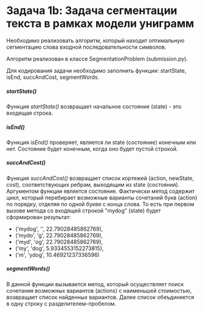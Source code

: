 # Задача 1b: Задача сегментации текста в рамках модели униграмм

Необходимо реализовать алгоритм, который находит оптимальную сегментацию слова входной последовательности символов.

Алгоритм реализован в классе SegmentationProblem (submission.py).

Для кодирования задачи необходимо заполнить функции: startState, isEnd, succAndCost, segmentWords.

##### startState()

Функция *startState()* возвращает начальное состояние (state) - это входящая строка.

##### isEnd()

Функция *isEnd()* проверяет, является ли state (состояние) конечным или нет. Состояние будет конечным, когда оно будет
пустой строкой.

##### succAndCost()

Функция *succAndCost()* возвращает список кортежей (action, newState, cost), соответствующих ребрам, выходящим из
state (состояния). Аргументом функции является состояние. Фактически метод содержит цикл, который перебирает возможные
варианты сочетаний букв (action) по порядку, отделяя по одной букве с конца слова. То есть при первом вызове метода со
входящей строкой "mydog" (state) будет сформирован результат:

* ('mydog', '', 22.79028485862769),
* ('mydo', 'g', 22.79028485862769),
* ('myd', 'og', 22.79028485862769),
* ('my', 'dog', 5.9334553152273815),
* ('m', 'ydog', 10.46921237336596)

##### segmentWords()

В данной функции вызывается метод, который осуществляет поиск сочетания возможных вариантов (actions) с наименьшей
стоимостью, возвращает список найденных вариантов. Далее список обеъдиняется в одну строку с разделителем-пробелом.